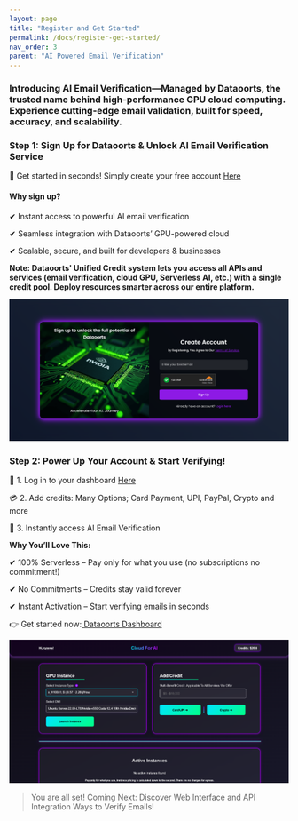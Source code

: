 ```yaml
---
layout: page
title: "Register and Get Started" 
permalink: /docs/register-get-started/
nav_order: 3
parent: "AI Powered Email Verification"
---
```


### **Introducing AI Email Verification—Managed by Dataoorts, the trusted name behind high-performance GPU cloud computing. Experience cutting-edge email validation, built for speed, accuracy, and scalability.**

### Step 1: Sign Up for Dataoorts & Unlock AI Email Verification Service
🚀 Get started in seconds! Simply create your free account [Here](https://cloud.dataoorts.com/register)

#### **Why sign up?**

✔ Instant access to powerful AI email verification

✔ Seamless integration with Dataoorts’ GPU-powered cloud

✔ Scalable, secure, and built for developers & businesses

**Note: Dataoorts' Unified Credit system lets you access all APIs and services (email verification, cloud GPU, Serverless AI, etc.) with a single credit pool. Deploy resources smarter across our entire platform.**

![Dataoorts Signup Page](register_get_started.png)

### Step 2: Power Up Your Account & Start Verifying!
🔑 1. Log in to your dashboard [Here](###)

💳 2. Add credits: Many Options; Card Payment, UPI, PayPal, Crypto and more

🚀 3. Instantly access AI Email Verification

**Why You’ll Love This:**

✔ 100% Serverless – Pay only for what you use (no subscriptions no commitment!)

✔ No Commitments – Credits stay valid forever

✔ Instant Activation – Start verifying emails in seconds

👉 Get started now:[ Dataoorts Dashboard](https://cloud.dataoorts.com/dashboard)

![Dataoorts Dashboard - Add Credits](register_get_started_2.png)

> You are all set!
Coming Next: Discover Web Interface and API Integration Ways to Verify Emails!